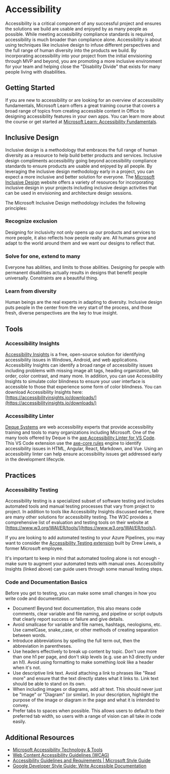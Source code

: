 # Accessibility

Accessibility is a critical component of any successful project and ensures the solutions we build are usable and enjoyed by as many people as possible. While meeting accessibility compliance standards is required, accessibility is much broader than compliance alone. Accessibility is about using techniques like inclusive design to infuse different perspectives and the full range of human diversity into the products we build. By incorporating accessibility into your project from the initial envisioning through MVP and beyond, you are promoting a more inclusive environment for your team and helping close the "Disability Divide" that exists for many people living with disabilities.

## Getting Started

If you are new to accessibility or are looking for an overview of accessibility fundamentals, Microsoft Learn offers a great training course that covers a broad range of topics from creating accessible content in Office to designing accessibility features in your own apps. You can learn more about the course or get started at [Microsoft Learn: Accessibility Fundamentals](https://learn.microsoft.com/en-us/learn/paths/accessibility-fundamentals/).

## Inclusive Design

Inclusive design is a methodology that embraces the full range of human diversity as a resource to help build better products and services. Inclusive design compliments accessibility going beyond accessibility compliance standards to ensure products are usable and enjoyed by all people. By leveraging the inclusive design methodology early in a project, you can expect a more inclusive and better solution for everyone. The [Microsoft Inclusive Design](https://www.microsoft.com/design/inclusive/) website offers a variety of resources for incorporating inclusive design in your projects including inclusive design activities that can be used in envisioning and architecture design sessions.

The Microsoft Inclusive Design methodology includes the following principles:

### Recognize exclusion

Designing for inclusivity not only opens up our products and services to more people, it also reflects how people really are. All humans grow and adapt to the world around them and we want our designs to reflect that.

### Solve for one, extend to many

Everyone has abilities, and limits to those abilities. Designing for people with permanent disabilities actually results in designs that benefit people universally. Constraints are a beautiful thing.

### Learn from diversity

Human beings are the real experts in adapting to diversity. Inclusive design puts people in the center from the very start of the process, and those fresh, diverse perspectives are the key to true insight.

## Tools

### Accessibility Insights

[Accessibility Insights](https://accessibilityinsights.io/) is a free, open-source solution for identifying accessibility issues in Windows, Android, and web applications. Accessibility Insights can identify a broad range of accessibility issues including problems with missing image alt tags, heading organization, tab order, color contrast, and many more. In addition, you can use Accessibility Insights to simulate color blindness to ensure your user interface is accessible to those that experience some form of color blindness. You can download Accessibility Insights here: [https://accessibilityinsights.io/downloads/](https://accessibilityinsights.io/downloads/)

### Accessibility Linter

[Deque Systems](https://www.deque.com/) are web accessibility experts that provide accessibility training and tools to many organizations including Microsoft. One of the many tools offered by Deque is the [axe Accessibility Linter for VS Code](https://marketplace.visualstudio.com/items?itemName=deque-systems.vscode-axe-linter). This VS Code extension use the [axe-core rules](https://github.com/dequelabs/axe-core/blob/develop/doc/rule-descriptions.md#:~:text=WCAG%202.0%20Level%20A%20%26%20AA%20Rules%20,%20%20%20%2011%20more%20rows%20?msclkid=604d209ed16411eca3c4c2af8c378e89) engine to identify accessibility issues in HTML, Angular, React, Markdown, and Vue. Using an accessibility linter can help ensure accessibility issues get addressed early in the development lifecycle.

## Practices

### Accessibility Testing

Accessibility testing is a specialized subset of software testing and includes automated tools and manual testing processes that vary from project to project. In addition to tools like Accessibility Insights discussed earlier, there are many other solutions for accessibility testing. The W3C provides a comprehensive list of evaluation and testing tools on their website at [https://www.w3.org/WAI/ER/tools/](https://www.w3.org/WAI/ER/tools/).

If you are looking to add automated testing to your Azure Pipelines, you may want to consider the [Accessibility Testing extension](https://marketplace.visualstudio.com/items?itemName=DrewLewis.Accessibility) built by Drew Lewis, a former Microsoft employee.

It's important to keep in mind that automated tooling alone is not enough - make sure to augment your automated tests with manual ones. Accessibility Insights (linked above) can guide users through some manual testing steps.

### Code and Documentation Basics

Before you get to testing, you can make some small changes in how you write code and documentation.

- Document! Beyond text documentation, this also means code comments, clear variable and file naming, and pipeline or script outputs that clearly report success or failure and give details.
- Avoid smallcase for variable and file names, hashtags, neologisms, etc. Use camelCase, snake_case, or other methods of creating separation between words.
- Introduce abbreviations by spelling the full term out, then the abbreviation in parentheses.
- Use headers effectively to break up content by topic. Don't use more than one h1 per page, and don't skip levels (e.g. use an h3 directly under an h1). Avoid using formatting to make something *look* like a header when it's not.
- Use descriptive link text. Avoid attaching a link to phrases like "Read more" and ensure that the text directly states what it links to. Link text should be able to stand on its own.
- When including images or diagrams, add alt text. This should never just be "Image" or "Diagram" (or similar). In your description, highlight the purpose of the image or diagram in the page and what it is intended to convey.
- Prefer tabs to spaces when possible. This allows users to default to their preferred tab width, so users with a range of vision can all take in code easily.

## Additional Resources

* [Microsoft Accessibility Technology & Tools](https://www.microsoft.com/accessibility)
* [Web Content Accessibility Guidelines (WCAG)](https://www.w3.org/TR/WCAG20/#intro)
* [Accessibility Guidelines and Requirements | Microsoft Style Guide](https://learn.microsoft.com/en-us/style-guide/accessibility/accessibility-guidelines-requirements)
* [Google Developer Style Guide: Write Accessible Documentation](https://developers.google.com/style/accessibility)

